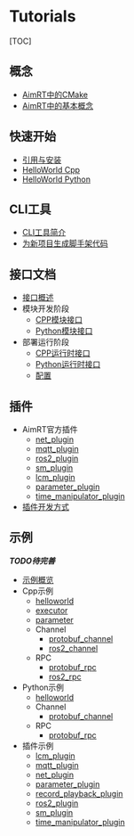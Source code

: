 
# Tutorials

[TOC]

## 概念
- [AimRT中的CMake](concepts/cmake.md)
- [AimRT中的基本概念](concepts/concepts.md)

## 快速开始
- [引用与安装](quick_start/installation.md)
- [HelloWorld Cpp](quick_start/helloworld_cpp.md)
- [HelloWorld Python](quick_start/helloworld_py.md)

## CLI工具
- [CLI工具简介](cli_tool/cli_tool.md)
- [为新项目生成脚手架代码](cli_tool/gen_prj.md)

## 接口文档
- [接口概述](interface/interface.md)
- 模块开发阶段
  - [CPP模块接口](interface/cpp_module.md)
  - [Python模块接口](interface/py_module.md)
- 部署运行阶段
  - [CPP运行时接口](interface/cpp_runtime.md)
  - [Python运行时接口](interface/py_runtime.md)
  - [配置](interface/cfg.md)

## 插件
- AimRT官方插件
  - [net_plugin](plugins/net_plugin.md)
  - [mqtt_plugin](plugins/mqtt_plugin.md)
  - [ros2_plugin](plugins/ros2_plugin.md)
  - [sm_plugin](plugins/sm_plugin.md)
  - [lcm_plugin](plugins/lcm_plugin.md)
  - [parameter_plugin](plugins/parameter_plugin.md)
  - [time_manipulator_plugin](plugins/time_manipulator_plugin.md)
- [插件开发方式](plugins/how_to_dev_plugin.md)

## 示例

***TODO待完善***

- [示例概览]()
- Cpp示例
  - [helloworld]()
  - [executor]()
  - [parameter]()
  - Channel
    - [protobuf_channel]()
    - [ros2_channel]()
  - RPC
    - [protobuf_rpc]()
    - [ros2_rpc]()
- Python示例
  - [helloworld]()
  - Channel
    - [protobuf_channel]()
  - RPC
    - [protobuf_rpc]()
- 插件示例
  - [lcm_plugin]()
  - [mqtt_plugin]()
  - [net_plugin]()
  - [parameter_plugin]()
  - [record_playback_plugin]()
  - [ros2_plugin]()
  - [sm_plugin]()
  - [time_manipulator_plugin]()
